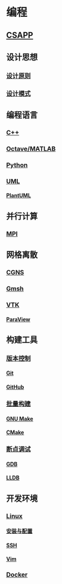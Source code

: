 # 编程

## [CSAPP](./csapp/README.md)

## 设计思想
### [设计原则](./principles/README.md)
### [设计模式](./patterns/README.md)

## 编程语言
### [C++](./cpp/README.md)
### [Octave/MATLAB](./octave.md)
### [Python](./python.md)
### [UML](./uml/README.md)
#### [PlantUML](./vtk/README.md#ParaView)

## 并行计算
### [MPI](./mpi/README.md)

## 网格离散
### [CGNS](./cgns/README.md)
### [Gmsh](./gmsh/README.md)
### [VTK](./vtk/README.md)
#### [ParaView](./vtk/README.md#ParaView)

## 构建工具
### [版本控制](./git.md)
#### [Git](./git.md#Git)
#### [GitHub](./git.md#GitHub)
### [批量构建](./make/README.md)
#### [GNU Make](./make/README.md#GNU-Make)
#### [CMake](./make/README.md#CMake)
### [断点调试](./debug/README.md)
#### [GDB](./debug/README.md#GDB)
#### [LLDB](./debug/README.md#LLDB)

## 开发环境
### [Linux](./linux/README.md)
#### [安装与配置](./linux/install/README.md)
#### [SSH](./linux/ssh.md)
#### [Vim](./linux/vim.md)
### [Docker](./docker/README.md)
